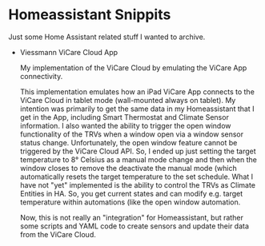 # Homeassistant Snippits
Just some Home Assistant related stuff I wanted to archive.

- Viessmann ViCare Cloud App

  My implementation of the ViCare Cloud by emulating the ViCare App connectivity.

  This implementation emulates how an iPad ViCare App connects to the ViCare Cloud in tablet mode (wall-mounted always on tablet).
  My intention was primarily to get the same data in my Homeassistant that I get in the App, including Smart Thermostat and Climate Sensor information.
  I also wanted the ability to trigger the open window functionality of the TRVs when a window open via a window sensor status change. Unfortunately, the open window feature cannot be triggered by the ViCare Cloud API. So, I ended up just setting the target temperature to 8° Celsius as a manual mode change and then when the window closes to remove the deactivate the manual mode (which automatically resets the target temperature to the set schedule.
  What I have not "yet" implemented is the ability to control the TRVs as Climate Entities in HA. So, you get current states and can modify e.g. target temperature within automations (like the open window automation.

  Now, this is not really an "integration" for Homeassistant, but rather some scripts and YAML code to create sensors and update their data from the ViCare Cloud.
